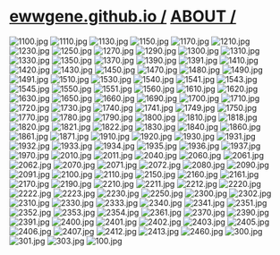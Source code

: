 ﻿
# [ewwgene.github.io /](https://ewwgene.github.io/) [ABOUT /](https://ewwgene.github.io/ABOUT)

<a id="1100"></a> ![1100.jpg](https://ewwgene.github.io/ABOUT/1100.jpg)
<a id="1110"></a> ![1110.jpg](https://ewwgene.github.io/ABOUT/1110.jpg)
<a id="1130"></a> ![1130.jpg](https://ewwgene.github.io/ABOUT/1130.jpg)
<a id="1150"></a> ![1150.jpg](https://ewwgene.github.io/ABOUT/1150.jpg)
<a id="1170"></a> ![1170.jpg](https://ewwgene.github.io/ABOUT/1170.jpg)
<a id="1210"></a> ![1210.jpg](https://ewwgene.github.io/ABOUT/1210.jpg)
<a id="1230"></a> ![1230.jpg](https://ewwgene.github.io/ABOUT/1230.jpg)
<a id="1250"></a> ![1250.jpg](https://ewwgene.github.io/ABOUT/1250.jpg)
<a id="1270"></a> ![1270.jpg](https://ewwgene.github.io/ABOUT/1270.jpg)
<a id="1290"></a> ![1290.jpg](https://ewwgene.github.io/ABOUT/1290.jpg)
<a id="1300"></a> ![1300.jpg](https://ewwgene.github.io/ABOUT/1300.jpg)
<a id="1310"></a> ![1310.jpg](https://ewwgene.github.io/ABOUT/1310.jpg)
<a id="1330"></a> ![1330.jpg](https://ewwgene.github.io/ABOUT/1330.jpg)
<a id="1350"></a> ![1350.jpg](https://ewwgene.github.io/ABOUT/1350.jpg)
<a id="1370"></a> ![1370.jpg](https://ewwgene.github.io/ABOUT/1370.jpg)
<a id="1390"></a> ![1390.jpg](https://ewwgene.github.io/ABOUT/1390.jpg)
<a id="1391"></a> ![1391.jpg](https://ewwgene.github.io/ABOUT/1391.jpg)
<a id="1410"></a> ![1410.jpg](https://ewwgene.github.io/ABOUT/1410.jpg)
<a id="1420"></a> ![1420.jpg](https://ewwgene.github.io/ABOUT/1420.jpg)
<a id="1430"></a> ![1430.jpg](https://ewwgene.github.io/ABOUT/1430.jpg)
<a id="1450"></a> ![1450.jpg](https://ewwgene.github.io/ABOUT/1450.jpg)
<a id="1470"></a> ![1470.jpg](https://ewwgene.github.io/ABOUT/1470.jpg)
<a id="1480"></a> ![1480.jpg](https://ewwgene.github.io/ABOUT/1480.jpg)
<a id="1490"></a> ![1490.jpg](https://ewwgene.github.io/ABOUT/1490.jpg)
<a id="1491"></a> ![1491.jpg](https://ewwgene.github.io/ABOUT/1491.jpg)
<a id="1510"></a> ![1510.jpg](https://ewwgene.github.io/ABOUT/1510.jpg)
<a id="1530"></a> ![1530.jpg](https://ewwgene.github.io/ABOUT/1530.jpg)
<a id="1540"></a> ![1540.jpg](https://ewwgene.github.io/ABOUT/1540.jpg)
<a id="1541"></a> ![1541.jpg](https://ewwgene.github.io/ABOUT/1541.jpg)
<a id="1543"></a> ![1543.jpg](https://ewwgene.github.io/ABOUT/1543.jpg)
<a id="1545"></a> ![1545.jpg](https://ewwgene.github.io/ABOUT/1545.jpg)
<a id="1550"></a> ![1550.jpg](https://ewwgene.github.io/ABOUT/1550.jpg)
<a id="1551"></a> ![1551.jpg](https://ewwgene.github.io/ABOUT/1551.jpg)
<a id="1560"></a> ![1560.jpg](https://ewwgene.github.io/ABOUT/1560.jpg)
<a id="1610"></a> ![1610.jpg](https://ewwgene.github.io/ABOUT/1610.jpg)
<a id="1620"></a> ![1620.jpg](https://ewwgene.github.io/ABOUT/1620.jpg)
<a id="1630"></a> ![1630.jpg](https://ewwgene.github.io/ABOUT/1630.jpg)
<a id="1650"></a> ![1650.jpg](https://ewwgene.github.io/ABOUT/1650.jpg)
<a id="1660"></a> ![1660.jpg](https://ewwgene.github.io/ABOUT/1660.jpg)
<a id="1690"></a> ![1690.jpg](https://ewwgene.github.io/ABOUT/1690.jpg)
<a id="1700"></a> ![1700.jpg](https://ewwgene.github.io/ABOUT/1700.jpg)
<a id="1710"></a> ![1710.jpg](https://ewwgene.github.io/ABOUT/1710.jpg)
<a id="1720"></a> ![1720.jpg](https://ewwgene.github.io/ABOUT/1720.jpg)
<a id="1730"></a> ![1730.jpg](https://ewwgene.github.io/ABOUT/1730.jpg)
<a id="1740"></a> ![1740.jpg](https://ewwgene.github.io/ABOUT/1740.jpg)
<a id="1741"></a> ![1741.jpg](https://ewwgene.github.io/ABOUT/1741.jpg)
<a id="1749"></a> ![1749.jpg](https://ewwgene.github.io/ABOUT/1749.jpg)
<a id="1750"></a> ![1750.jpg](https://ewwgene.github.io/ABOUT/1750.jpg)
<a id="1770"></a> ![1770.jpg](https://ewwgene.github.io/ABOUT/1770.jpg)
<a id="1780"></a> ![1780.jpg](https://ewwgene.github.io/ABOUT/1780.jpg)
<a id="1790"></a> ![1790.jpg](https://ewwgene.github.io/ABOUT/1790.jpg)
<a id="1800"></a> ![1800.jpg](https://ewwgene.github.io/ABOUT/1800.jpg)
<a id="1810"></a> ![1810.jpg](https://ewwgene.github.io/ABOUT/1810.jpg)
<a id="1818"></a> ![1818.jpg](https://ewwgene.github.io/ABOUT/1818.jpg)
<a id="1820"></a> ![1820.jpg](https://ewwgene.github.io/ABOUT/1820.jpg)
<a id="1821"></a> ![1821.jpg](https://ewwgene.github.io/ABOUT/1821.jpg)
<a id="1822"></a> ![1822.jpg](https://ewwgene.github.io/ABOUT/1822.jpg)
<a id="1830"></a> ![1830.jpg](https://ewwgene.github.io/ABOUT/1830.jpg)
<a id="1840"></a> ![1840.jpg](https://ewwgene.github.io/ABOUT/1840.jpg)
<a id="1860"></a> ![1860.jpg](https://ewwgene.github.io/ABOUT/1860.jpg)
<a id="1861"></a> ![1861.jpg](https://ewwgene.github.io/ABOUT/1861.jpg)
<a id="1871"></a> ![1871.jpg](https://ewwgene.github.io/ABOUT/1871.jpg)
<a id="1910"></a> ![1910.jpg](https://ewwgene.github.io/ABOUT/1910.jpg)
<a id="1920"></a> ![1920.jpg](https://ewwgene.github.io/ABOUT/1920.jpg)
<a id="1930"></a> ![1930.jpg](https://ewwgene.github.io/ABOUT/1930.jpg)
<a id="1931"></a> ![1931.jpg](https://ewwgene.github.io/ABOUT/1931.jpg)
<a id="1932"></a> ![1932.jpg](https://ewwgene.github.io/ABOUT/1932.jpg)
<a id="1933"></a> ![1933.jpg](https://ewwgene.github.io/ABOUT/1933.jpg)
<a id="1934"></a> ![1934.jpg](https://ewwgene.github.io/ABOUT/1934.jpg)
<a id="1935"></a> ![1935.jpg](https://ewwgene.github.io/ABOUT/1935.jpg)
<a id="1936"></a> ![1936.jpg](https://ewwgene.github.io/ABOUT/1936.jpg)
<a id="1937"></a> ![1937.jpg](https://ewwgene.github.io/ABOUT/1937.jpg)
<a id="1970"></a> ![1970.jpg](https://ewwgene.github.io/ABOUT/1970.jpg)
<a id="2010"></a> ![2010.jpg](https://ewwgene.github.io/ABOUT/2010.jpg)
<a id="2011"></a> ![2011.jpg](https://ewwgene.github.io/ABOUT/2011.jpg)
<a id="2040"></a> ![2040.jpg](https://ewwgene.github.io/ABOUT/2040.jpg)
<a id="2060"></a> ![2060.jpg](https://ewwgene.github.io/ABOUT/2060.jpg)
<a id="2061"></a> ![2061.jpg](https://ewwgene.github.io/ABOUT/2061.jpg)
<a id="2062"></a> ![2062.jpg](https://ewwgene.github.io/ABOUT/2062.jpg)
<a id="2070"></a> ![2070.jpg](https://ewwgene.github.io/ABOUT/2070.jpg)
<a id="2071"></a> ![2071.jpg](https://ewwgene.github.io/ABOUT/2071.jpg)
<a id="2072"></a> ![2072.jpg](https://ewwgene.github.io/ABOUT/2072.jpg)
<a id="2080"></a> ![2080.jpg](https://ewwgene.github.io/ABOUT/2080.jpg)
<a id="2090"></a> ![2090.jpg](https://ewwgene.github.io/ABOUT/2090.jpg)
<a id="2091"></a> ![2091.jpg](https://ewwgene.github.io/ABOUT/2091.jpg)
<a id="2100"></a> ![2100.jpg](https://ewwgene.github.io/ABOUT/2100.jpg)
<a id="2110"></a> ![2110.jpg](https://ewwgene.github.io/ABOUT/2110.jpg)
<a id="2150"></a> ![2150.jpg](https://ewwgene.github.io/ABOUT/2150.jpg)
<a id="2160"></a> ![2160.jpg](https://ewwgene.github.io/ABOUT/2160.jpg)
<a id="2161"></a> ![2161.jpg](https://ewwgene.github.io/ABOUT/2161.jpg)
<a id="2170"></a> ![2170.jpg](https://ewwgene.github.io/ABOUT/2170.jpg)
<a id="2190"></a> ![2190.jpg](https://ewwgene.github.io/ABOUT/2190.jpg)
<a id="2210"></a> ![2210.jpg](https://ewwgene.github.io/ABOUT/2210.jpg)
<a id="2211"></a> ![2211.jpg](https://ewwgene.github.io/ABOUT/2211.jpg)
<a id="2212"></a> ![2212.jpg](https://ewwgene.github.io/ABOUT/2212.jpg)
<a id="2220"></a> ![2220.jpg](https://ewwgene.github.io/ABOUT/2220.jpg)
<a id="2222"></a> ![2222.jpg](https://ewwgene.github.io/ABOUT/2222.jpg)
<a id="2223"></a> ![2223.jpg](https://ewwgene.github.io/ABOUT/2223.jpg)
<a id="2230"></a> ![2230.jpg](https://ewwgene.github.io/ABOUT/2230.jpg)
<a id="2250"></a> ![2250.jpg](https://ewwgene.github.io/ABOUT/2250.jpg)
<a id="2300"></a> ![2300.jpg](https://ewwgene.github.io/ABOUT/2300.jpg)
<a id="2302"></a> ![2302.jpg](https://ewwgene.github.io/ABOUT/2302.jpg)
<a id="2310"></a> ![2310.jpg](https://ewwgene.github.io/ABOUT/2310.jpg)
<a id="2330"></a> ![2330.jpg](https://ewwgene.github.io/ABOUT/2330.jpg)
<a id="2333"></a> ![2333.jpg](https://ewwgene.github.io/ABOUT/2333.jpg)
<a id="2340"></a> ![2340.jpg](https://ewwgene.github.io/ABOUT/2340.jpg)
<a id="2341"></a> ![2341.jpg](https://ewwgene.github.io/ABOUT/2341.jpg)
<a id="2351"></a> ![2351.jpg](https://ewwgene.github.io/ABOUT/2351.jpg)
<a id="2352"></a> ![2352.jpg](https://ewwgene.github.io/ABOUT/2352.jpg)
<a id="2353"></a> ![2353.jpg](https://ewwgene.github.io/ABOUT/2353.jpg)
<a id="2354"></a> ![2354.jpg](https://ewwgene.github.io/ABOUT/2354.jpg)
<a id="2361"></a> ![2361.jpg](https://ewwgene.github.io/ABOUT/2361.jpg)
<a id="2370"></a> ![2370.jpg](https://ewwgene.github.io/ABOUT/2370.jpg)
<a id="2390"></a> ![2390.jpg](https://ewwgene.github.io/ABOUT/2390.jpg)
<a id="2391"></a> ![2391.jpg](https://ewwgene.github.io/ABOUT/2391.jpg)
<a id="2400"></a> ![2400.jpg](https://ewwgene.github.io/ABOUT/2400.jpg)
<a id="2401"></a> ![2401.jpg](https://ewwgene.github.io/ABOUT/2401.jpg)
<a id="2402"></a> ![2402.jpg](https://ewwgene.github.io/ABOUT/2402.jpg)
<a id="2403"></a> ![2403.jpg](https://ewwgene.github.io/ABOUT/2403.jpg)
<a id="2405"></a> ![2405.jpg](https://ewwgene.github.io/ABOUT/2405.jpg)
<a id="2406"></a> ![2406.jpg](https://ewwgene.github.io/ABOUT/2406.jpg)
<a id="2407"></a> ![2407.jpg](https://ewwgene.github.io/ABOUT/2407.jpg)
<a id="2412"></a> ![2412.jpg](https://ewwgene.github.io/ABOUT/2412.jpg)
<a id="2413"></a> ![2413.jpg](https://ewwgene.github.io/ABOUT/2413.jpg)
<a id="2460"></a> ![2460.jpg](https://ewwgene.github.io/ABOUT/2460.jpg)
<a id="300"></a> ![300.jpg](https://ewwgene.github.io/ABOUT/300.jpg)
<a id="301"></a> ![301.jpg](https://ewwgene.github.io/ABOUT/301.jpg)
<a id="303"></a> ![303.jpg](https://ewwgene.github.io/ABOUT/303.jpg)
<a id="100"></a> ![100.jpg](https://ewwgene.github.io/ABOUT/100.jpg)

    